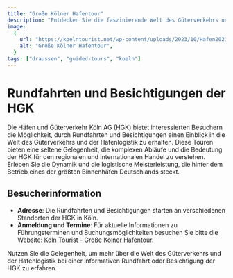 ```yaml
---
title: "Große Kölner Hafentour"
description: "Entdecken Sie die faszinierende Welt des Güterverkehrs und der Hafenlogistik bei einer Rundfahrt oder Besichtigung der Häfen und Güterverkehr Köln AG"
image:
  {
    url: "https://koelntourist.net/wp-content/uploads/2023/10/Hafen2023.jpg",
    alt: "Große Kölner Hafentour",
  }
tags: ["draussen", "guided-tours", "koeln"]
---
```


# Rundfahrten und Besichtigungen der HGK

Die Häfen und Güterverkehr Köln AG (HGK) bietet interessierten Besuchern die Möglichkeit, durch Rundfahrten und Besichtigungen einen Einblick in die Welt des Güterverkehrs und der Hafenlogistik zu erhalten. Diese Touren bieten eine seltene Gelegenheit, die komplexen Abläufe und die Bedeutung der HGK für den regionalen und internationalen Handel zu verstehen. Erleben Sie die Dynamik und die logistische Meisterleistung, die hinter dem Betrieb eines der größten Binnenhäfen Deutschlands steckt.

## Besucherinformation

- **Adresse**: Die Rundfahrten und Besichtigungen starten an verschiedenen Standorten der HGK in Köln.
- **Anmeldung und Termine**: Für aktuelle Informationen zu Führungsterminen und Buchungsmöglichkeiten besuchen Sie bitte die Website: [Köln Tourist - Große Kölner Hafentour](https://koelntourist.net/grosse-koelner-hafentour/).

Nutzen Sie die Gelegenheit, um mehr über die Welt des Güterverkehrs und der Hafenlogistik bei einer informativen Rundfahrt oder Besichtigung der HGK zu erfahren.
